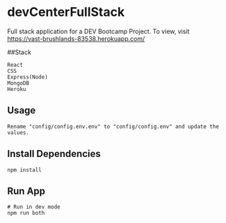 # devCenterFullStack

Full stack application for a DEV Bootcamp Project.
To view, visit https://vast-brushlands-83538.herokuapp.com/

##Stack

```
React
CSS
Express(Node)
MongoDB
Heroku
```

## Usage

```
Rename "config/config.env.env" to "config/config.env" and update the values.
```

## Install Dependencies

```
npm install
```

## Run App

```
# Run in dev mode
npm run both
```
